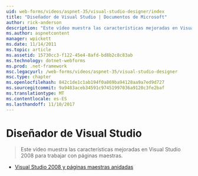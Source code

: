 ```yaml
---
uid: web-forms/videos/aspnet-35/visual-studio-designer/index
title: "Diseñador de Visual Studio | Documentos de Microsoft"
author: rick-anderson
description: "Este vídeo muestra las características mejoradas en Visual Studio 2008 para trabajar con páginas maestras."
ms.author: aspnetcontent
manager: wpickett
ms.date: 11/14/2011
ms.topic: article
ms.assetid: 15730cc3-f122-45e4-8afd-bd8b2c8c83ab
ms.technology: dotnet-webforms
ms.prod: .net-framework
msc.legacyurl: /web-forms/videos/aspnet-35/visual-studio-designer
msc.type: chapter
ms.openlocfilehash: 842c1de1c1ab194f0a869ba94128aa9a7ed9d727
ms.sourcegitcommit: 9a9483aceb34591c97451997036a9120c3fe2baf
ms.translationtype: MT
ms.contentlocale: es-ES
ms.lasthandoff: 11/10/2017
---
```

<a name="visual-studio-designer"></a>Diseñador de Visual Studio
====================
> Este vídeo muestra las características mejoradas en Visual Studio 2008 para trabajar con páginas maestras.


- [Visual Studio 2008 y páginas maestras anidadas](visual-studio-2008-and-nested-masterpages.md)

